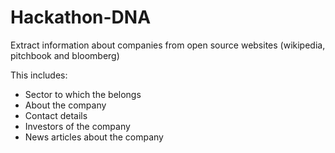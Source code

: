 # Hackathon-DNA

Extract information about companies from open source websites (wikipedia, pitchbook and bloomberg)

This includes:
  - Sector to which the belongs 
  - About the company
  - Contact details
  - Investors of the company
  - News articles about the company
